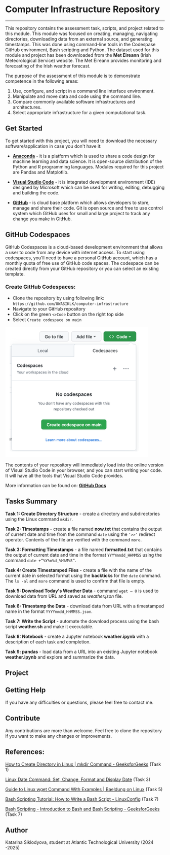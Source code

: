 # Computer Infrastructure Repository
***
This repository contains the assessment task, scripts, and project related to this module. This module was focused on creating, managing, navigating directories, downloading data from an external source, and generating timestamps. This was done using command-line tools in the Codespase GitHub environment, Bash scripting and Python. The dataset used for this module and project has been  downloaded from the **Met Eireann** (Irish Meteorological Service) website. The Met Eireann provides monitoring and forecasting of the Irish weather forecast.

The purpose of the assessment of this module is to demonstrate competence in the following areas:

1.	 Use, configure, and script in a command line interface environment.
2.	Manipulate and move data and code using the command line.
3.	Compare commonly available software infrastructures and architectures.
4.	Select appropriate infrastructure for a given computational task.

 ## Get Started

 To get started with this project, you will need to download the necessary software/application in case you don't have it:

 - **[Anaconda](https://www.anaconda.com/)** - it is a platform which is used to share a code design for machine learning and data science. It is open-source distribution of the Python and R programming languages. Modules required for this project are Pandas and Matplotlib.

 - **[Visual Studio Code](https://visualstudio.microsoft.com/downloads/)** - it is integrated development environment (IDE) designed by Microsoft which can be used for writing, editing, debugging and building the code.

 - **[GitHub](https://github.com/)** - is cloud base platform which allows developers to store, manage and share their code. Git is open source and free to use control system which GitHub uses for small and large project to track any change you make in GitHub.

 ## GitHub Codespaces

 GitHub Codespaces is a cloud-based development environment that allows a user to code from any device with internet access. To start using codespaces, you'll need to have a personal GitHub account, which has a monthly quota of free use of GitHub code spaces. The codespace can be created directly from your GitHub repository or you can select an existing template. 

 ### Create GitHub Codespaces:

-	Clone the repository by using following link: `https://github.com/UWASIKLK/computer-infrastructure`
-	Navigate to your GitHub repository
-	Click on the green `<>Code` button on the right top side
-	Select `Create codespace on main`

![Codespaces](./img/Codespaces.png)


The contents of your repository will immediately load into the online version of Visual Studio Code in your browser, and you can start writing your code. It will have all the tools that Visual Studio Code provides. 

More information can be found on: **[GitHub Docs](https://docs.github.com/en/codespaces/overview)**

## Tasks Summary

**Task 1: Create Directory Structure** - create a directory and subdirectories using the Linux command `mkdir`.

**Task 2: Timestamps** - create a file named **now.txt** that contains the output of current date and time from the command `date` using the `‘>>’` redirect operator. Contents of the file are verified with the command `more`.

**Task 3: Formatting Timestamps** - a file named **formatted.txt** that contains the output of current date and time in the format `YYYYmmdd_HHMMSS` using the command `date +”%Y%m%d_%H%M%S”`.

**Task 4: Create Timestamped Files** - create a file with the name of the current date in selected format using the **backticks** for the `date` command. The `ls -al` and `more` command is used to confirm that file is empty.

**Task 5: Download Today's Weather Data** - command `wget – O` is used to download data from URL and saved as *weather.json* file.

**Task 6: Timestamp the Data** - download data from URL with a timestamped name in the format `YYYYmmdd_HHMMSS.json`.

**Task 7: Write the Script** - automate the download process using the bash script **weather.sh**  and make it executable.

**Task 8: Notebook** - create a Jupyter notebook **weather.ipynb** with a description of each task and completion. 

**Task 9: pandas** - load data from a URL into an existing Jupyter notebook **weather.ipynb** and explore and summarize the data. 

## Project

## Getting Help

If you have any difficulties or questions, please feel free to contact me.

## Contribute

Any contributions are more than welcome. Feel free to clone the repository if you want to make any changes or improvements.

## References:

[How to Create Directory in Linux | mkdir Command - GeeksforGeeks](https://www.geeksforgeeks.org/mkdir-command-in-linux-with-examples/) (Task 1)

[Linux Date Command: Set, Change, Format and Display Date](https://phoenixnap.com/kb/linux-date-command) (Task 3)

[Guide to Linux wget Command With Examples | Baeldung on Linux](https://www.baeldung.com/linux/wget-examples) (Task 5)

[Bash Scripting Tutorial: How to Write a Bash Script - LinuxConfig](https://linuxconfig.org/bash-scripting-tutorial) (Task 7)

[Bash Scripting - Introduction to Bash and Bash Scripting - GeeksforGeeks](https://www.geeksforgeeks.org/bash-scripting-introduction-to-bash-and-bash-scripting/) (Task 7)

## Author

Katarina Siklodyova, student at Atlantic Technological University (2024 -2025)